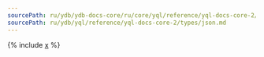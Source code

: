 ```yaml
---
sourcePath: ru/ydb/ydb-docs-core/ru/core/yql/reference/yql-docs-core-2/types/json.md
sourcePath: ru/ydb/yql/reference/yql-docs-core-2/types/json.md
---
```


{% include [x](_includes/json.md) %}
